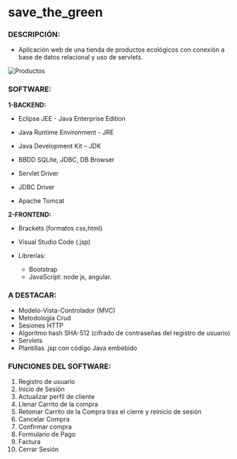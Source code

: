 # save_the_green

### DESCRIPCIÓN:
  - Aplicación web de una tienda de productos ecológicos con conexión a base de datos relacional y uso de servlets.
  
  
![Productos](https://estaticos.miarevista.es/media/cache/760x570_thumb/uploads/images/article/594b8a235cafe8c39f3c986b/eco_0.jpg)

### SOFTWARE:

**1-BACKEND:**

* Eclipse JEE - Java Enterprise Edition 
* Java Runtime Environment - JRE 
* Java Development Kit – JDK

* BBDD SQLite, JDBC, DB Browser 

* Servlet Driver 
* JDBC Driver 

* Apache Tomcat


**2-FRONTEND:**

* Brackets (formatos css,html)
* Visual Studio Code (.jsp)

* Librerías: 
  * Bootstrap 
  * JavaScript: node js, angular. 


### A DESTACAR:

* Modelo-Vista-Controlador (MVC)
* Metodología Crud 
* Sesiones HTTP
* Algoritmo hash SHA-512 (cifrado de contraseñas del registro de usuario)
* Servlets
* Plantillas .jsp con código Java embebido


### FUNCIONES DEL SOFTWARE:

1. Registro de usuario
2. Inicio de Sesión
3. Actualizar perfil de cliente
4. Llenar Carrito de la compra
5. Retomar Carrito de la Compra  tras el cierre y reinicio de sesión 
6. Cancelar Compra
7. Confirmar compra
8. Formulario de Pago
9. Factura
10. Cerrar Sesión
